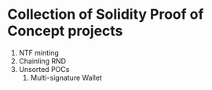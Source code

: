 # Collection of Solidity Proof of Concept projects

1. NTF minting
2. Chainling RND
3. Unsorted POCs
    1. Multi-signature Wallet
